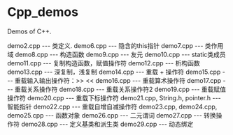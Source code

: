 # Cpp_demos
Demos of C++.

demo2.cpp --- 类定义.
demo6.cpp --- 隐含的this指针
demo7.cpp --- 类作用域
demo8.cpp --- 构造函数
demo9.cpp --- 友元
demo10.cpp --- static类成员
demo11.cpp --- 复制构造函数，赋值操作符
demo12.cpp --- 析构函数
demo13.cpp --- 深复制，浅复制
demo14.cpp --- 重载 + 操作符
demo15.cpp --- 重载输入输出操作符：>> <<
demo16.cpp --- 重载算术操作符
demo17.cpp --- 重载关系操作符
demo18.cpp --- 重载关系操作符2
demo19.cpp --- 重载赋值操作符
demo20.cpp --- 重载下标操作符
demo21.cpp, String.h, pointer.h --- 智能指针
demo22.cpp --- 重载自增自减操作符
demo23.cpp, demo24.cpp, demo25.cpp --- 函数对象
demo26.cpp --- 二元谓词
demo27.cpp --- 转换操作符
demo28.cpp --- 定义基类和派生类
demo29.cpp --- 动态绑定
